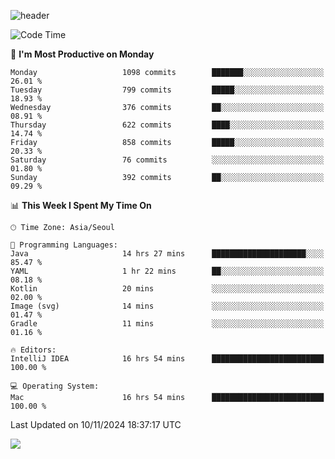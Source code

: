 ![header](https://capsule-render.vercel.app/api?type=Egg&color=timeAuto&height=300&section=header&text=PoPo&fontSize=90&animation=fadeIn)

  <!--START_SECTION:waka-->
![Code Time](http://img.shields.io/badge/Code%20Time-2%2C108%20hrs%2035%20mins-blue)

📅 **I'm Most Productive on Monday** 

```text
Monday                   1098 commits        ███████░░░░░░░░░░░░░░░░░░   26.01 % 
Tuesday                  799 commits         █████░░░░░░░░░░░░░░░░░░░░   18.93 % 
Wednesday                376 commits         ██░░░░░░░░░░░░░░░░░░░░░░░   08.91 % 
Thursday                 622 commits         ████░░░░░░░░░░░░░░░░░░░░░   14.74 % 
Friday                   858 commits         █████░░░░░░░░░░░░░░░░░░░░   20.33 % 
Saturday                 76 commits          ░░░░░░░░░░░░░░░░░░░░░░░░░   01.80 % 
Sunday                   392 commits         ██░░░░░░░░░░░░░░░░░░░░░░░   09.29 % 
```


📊 **This Week I Spent My Time On** 

```text
🕑︎ Time Zone: Asia/Seoul

💬 Programming Languages: 
Java                     14 hrs 27 mins      █████████████████████░░░░   85.47 % 
YAML                     1 hr 22 mins        ██░░░░░░░░░░░░░░░░░░░░░░░   08.18 % 
Kotlin                   20 mins             ░░░░░░░░░░░░░░░░░░░░░░░░░   02.00 % 
Image (svg)              14 mins             ░░░░░░░░░░░░░░░░░░░░░░░░░   01.47 % 
Gradle                   11 mins             ░░░░░░░░░░░░░░░░░░░░░░░░░   01.16 % 

🔥 Editors: 
IntelliJ IDEA            16 hrs 54 mins      █████████████████████████   100.00 % 

💻 Operating System: 
Mac                      16 hrs 54 mins      █████████████████████████   100.00 % 
```


 Last Updated on 10/11/2024 18:37:17 UTC
<!--END_SECTION:waka-->



<img src="https://capsule-render.vercel.app/api?type=Egg&color=timeAuto&height=300&section=footer&text=PoPo&fontSize=90&animation=fadeIn&reversal=true" />
